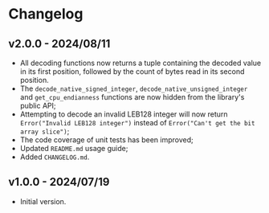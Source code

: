 # Changelog

## v2.0.0 - 2024/08/11
- All decoding functions now returns a tuple containing the decoded value in its first position, followed by the count of bytes read in its second position.
- The ``decode_native_signed_integer``, ``decode_native_unsigned_integer`` and ``get_cpu_endianness`` functions are now hidden from the library's public API;
- Attempting to decode an invalid LEB128 integer will now return ``Error("Invalid LEB128 integer")`` instead of ``Error("Can't get the bit array slice")``;
- The code coverage of unit tests has been improved;
- Updated ``README.md`` usage guide;
- Added ``CHANGELOG.md``.

## v1.0.0 - 2024/07/19
- Initial version.